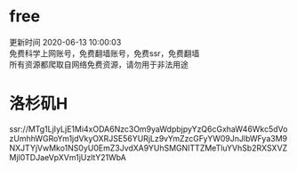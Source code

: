 # free  
更新时间 2020-06-13 10:00:03  
免费科学上网账号，免费翻墙账号，免费ssr，免费翻墙  
所有资源都爬取自网络免费资源，请勿用于非法用途
# 洛杉矶H  
ssr://MTg1LjIyLjE1Mi4xODA6Nzc3Om9yaWdpbjpyYzQ6cGxhaW46Wkc5dVozUmhhWGRoYm1jdVkyOXRJSE56YURjLz9vYmZzcGFyYW09JnJlbWFya3M9NXJTYjVwMko1NS0yU0EmZ3JvdXA9YUhSMGNITTZMeTluYVhSb2RXSXVZMjl0TDJaeVpXVm1jUzltY21WbA  
